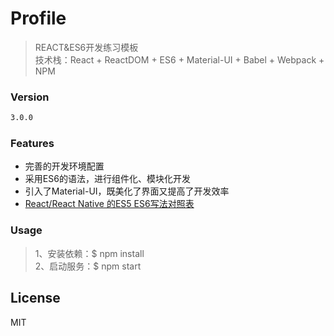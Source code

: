 # Profile
> REACT&ES6开发练习模板  
> 技术栈：React + ReactDOM + ES6 + Material-UI + Babel + Webpack + NPM

### Version
```sh
3.0.0
```
### Features
* 完善的开发环境配置
* 采用ES6的语法，进行组件化、模块化开发
* 引入了Material-UI，既美化了界面又提高了开发效率
* [React/React Native 的ES5 ES6写法对照表](http://bbs.reactnative.cn/topic/15/react-react-native-%E7%9A%84es5-es6%E5%86%99%E6%B3%95%E5%AF%B9%E7%85%A7%E8%A1%A8)

### Usage
> 1、安装依赖：$ npm install  
> 2、启动服务：$ npm start  

License
----

MIT
